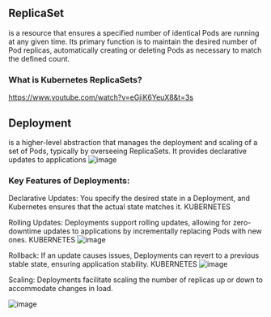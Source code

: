 ## ReplicaSet
is a resource that ensures a specified number of identical Pods are running at any given time. Its primary function is to maintain the desired number of Pod replicas, automatically creating or deleting Pods as necessary to match the defined count. 

### What is Kubernetes ReplicaSets?
https://www.youtube.com/watch?v=eGjiK6YeuX8&t=3s


## Deployment
is a higher-level abstraction that manages the deployment and scaling of a set of Pods, typically by overseeing ReplicaSets. It provides declarative updates to applications
![image](https://github.com/user-attachments/assets/d8c6726f-47a6-43e2-b032-fd8659d47d9e)

### Key Features of Deployments:
Declarative Updates: You specify the desired state in a Deployment, and Kubernetes ensures that the actual state matches it. 
KUBERNETES

Rolling Updates: Deployments support rolling updates, allowing for zero-downtime updates to applications by incrementally replacing Pods with new ones. 
KUBERNETES
![image](https://github.com/user-attachments/assets/8b6441dc-add4-42a0-b609-d1726aefb5ea)

Rollback: If an update causes issues, Deployments can revert to a previous stable state, ensuring application stability. 
KUBERNETES
![image](https://github.com/user-attachments/assets/1f80f4a1-a076-4806-a2cf-a3ab847c2832)


Scaling: Deployments facilitate scaling the number of replicas up or down to accommodate changes in load.

![image](https://github.com/user-attachments/assets/26126d6e-0d31-48e5-9a9b-9a2de50df018)
